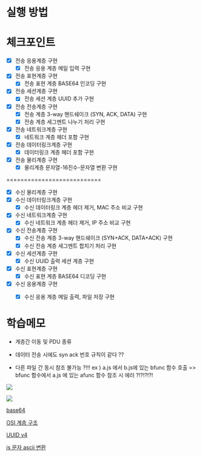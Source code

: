 # 실행 방법

# 체크포인트

- [x] 전송 응용계층 구현
    - [x] 전송 응용 계층 메일 입력 구현
- [x] 전송 표현계층 구현
    - [x] 전송 표현 계층 BASE64 인코딩 구현
- [x] 전송 세션계층 구현
    - [x] 전송 세션 계층 UUID 추가 구현
- [x] 전송 전송계층 구현
    - [x] 전송 계층 3-way 핸드쉐이크 (SYN, ACK, DATA) 구현
    - [x] 전송 계층 세그멘트 나누기 처리 구현    
- [x] 전송 네트워크계층 구현
    - [x] 네트워크 계층 헤더 포함 구현
- [x] 전송 데이터링크계층 구현
    - [x] 데이터링크 계층 헤더 포함 구현
- [x] 전송 물리계층 구현
    - [x] 물리계층 문자열-16진수-문자열 변환 구현

===========================

- [x] 수신 물리계층 구현
- [x] 수신 데이터링크계층 구현
    - [x] 수신 데이터링크 계층 헤더 제거, MAC 주소 비교 구현
- [x] 수신 네트워크계층 구현
    - [x] 수신 네트워크 계층 헤더 제거, IP 주소 비교 구현
- [x] 수신 전송계층 구현
    - [x] 수신 전송 계층 3-way 핸드쉐이크 (SYN+ACK, DATA+ACK) 구현
    - [x] 수신 전송 계층 세그멘트 합치기 처리 구현
- [x] 수신 세션계층 구현
    - [x] 수신 UUID 출력 세션 계층 구현
- [x] 수신 표현계층 구현
    - [x] 수신 표현 계층 BASE64 디코딩 구현
- [x] 수신 응용계층 구현
    - [x] 수신 응용 계층 메일 출력, 파일 저장 구현




# 학습메모

* 계층간 이동 및 PDU 종류 

* 데이터 전송 시에도 syn ack 번호 규칙이 같다 ??

* 다른 파일 간 동시 참조 불가능 ?!!!
ex ) a.js 에서 b.js에 있는 bfunc 함수 호출 => bfunc 함수에서 a.js 에 있는 afunc 함수 참조 시 에러 ?!?!?!?!

![](https://user-images.githubusercontent.com/45806836/98881108-a11ea300-24cc-11eb-9c62-12d58c635f96.png)

![](https://velog.velcdn.com/images%2Fkong2520%2Fpost%2Fa3be4a83-e74d-45c3-9c84-e030224db2be%2Fimage.png)

[base64](https://jsikim1.tistory.com/167)

[OSI 계층 구조](https://velog.io/@kong2520/OSI-%EA%B3%84%EC%B8%B5-%EA%B5%AC%EC%A1%B0)

[UUID v4](https://www.huskyhoochu.com/what-is-uuid/)

[js 문자 ascii 변환](https://www.delftstack.com/ko/howto/javascript/javascript-convert-character-code-to-ascii-code/)

